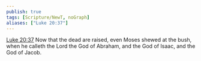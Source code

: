 ```yaml
---
publish: true
tags: [Scripture/NewT, noGraph]
aliases: ["Luke 20:37"]
---
```

[Luke 20:37](https://churchofjesuschrist.org/study/scriptures/nt/luke/20?lang=eng&id=p37#p37) Now that the dead are raised, even Moses shewed at the bush, when he calleth the Lord the God of Abraham, and the God of Isaac, and the God of Jacob.
